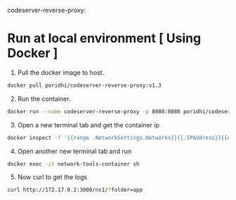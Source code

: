 codeserver-reverse-proxy:


# Run at local environment [ Using Docker ]

1. Pull the docker image to host.
```bash
docker pull poridhi/codeserver-reverse-proxy:v1.3
```

2. Run the container.
```bash
docker run --name codeserver-reverse-proxy -p 8080:8080 poridhi/codeserver-reverse-proxy:v1.3
```

3. Open a new terminal tab and get the container ip

```bash
docker inspect -f '{{range .NetworkSettings.Networks}}{{.IPAddress}}{{end}}' codeserver-reverse-proxy
```

4. Open another new terminal tab and run

```bash
docker exec -it network-tools-container sh
```
5. Now curl to get the logs 
```bash
curl http://172.17.0.2:3000/ns1/?folder=app
```